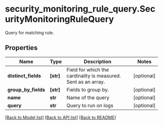 # security_monitoring_rule_query.SecurityMonitoringRuleQuery

Query for matching rule.
## Properties
Name | Type | Description | Notes
------------ | ------------- | ------------- | -------------
**distinct_fields** | **[str]** | Field for which the cardinality is measured. Sent as an array. | [optional] 
**group_by_fields** | **[str]** | Fields to group by. | [optional] 
**name** | **str** | Name of the query | [optional] 
**query** | **str** | Query to run on logs | [optional] 

[[Back to Model list]](README.md#documentation-for-models) [[Back to API list]](README.md#documentation-for-api-endpoints) [[Back to README]](README.md)


